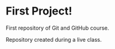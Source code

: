 # First Project!
 First repository of Git and GitHub course.

 Repository created during a live class.
 

